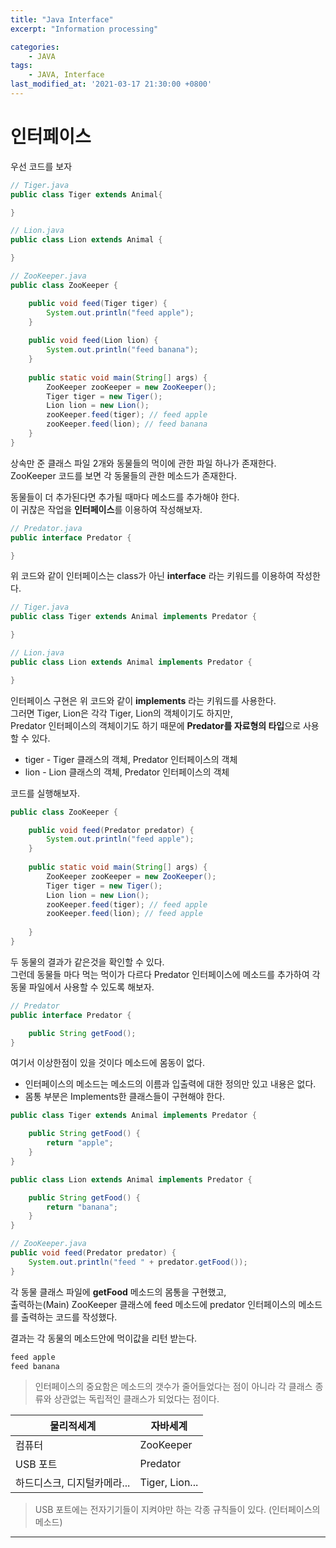 ```yaml
---
title: "Java Interface"
excerpt: "Information processing"

categories:
    - JAVA
tags:
    - JAVA, Interface
last_modified_at: '2021-03-17 21:30:00 +0800'
---
```


# 인터페이스

우선 코드를 보자

``` java
// Tiger.java
public class Tiger extends Animal{

}
```
``` java
// Lion.java
public class Lion extends Animal {

}
```
``` java
// ZooKeeper.java
public class ZooKeeper {

	public void feed(Tiger tiger) {
		System.out.println("feed apple");
	}
	
	public void feed(Lion lion) {
		System.out.println("feed banana");
	}
	
	public static void main(String[] args) {
		ZooKeeper zooKeeper = new ZooKeeper();
		Tiger tiger = new Tiger();
		Lion lion = new Lion();
		zooKeeper.feed(tiger); // feed apple
		zooKeeper.feed(lion); // feed banana
	}
}
```

상속만 준 클래스 파일 2개와 동물들의 먹이에 관한 파일 하나가 존재한다.<br>
ZooKeeper 코드를 보면 각 동물들의 관한 메소드가 존재한다.<br>

동물들이 더 추가된다면 추가될 때마다 메소드를 추가해야 한다.<br>
이 귀찮은 작업을 **인터페이스**를 이용하여 작성해보자.

``` java
// Predator.java
public interface Predator {

}
```
위 코드와 같이 인터페이스는 class가 아닌 **interface** 라는 키워드를 이용하여 작성한다.<br>

``` java
// Tiger.java
public class Tiger extends Animal implements Predator {

}
```

``` java
// Lion.java
public class Lion extends Animal implements Predator {

}
```
인터페이스 구현은 위 코드와 같이 **implements** 라는 키워드를 사용한다.<br>
그러면 Tiger, Lion은 각각 Tiger, Lion의 객체이기도 하지만,<br> 
Predator 인터페이스의 객체이기도 하기 때문에 **Predator를 자료형의 타입**으로 사용할 수 있다.<br>

* tiger - Tiger 클래스의 객체, Predator 인터페이스의 객체
* lion - Lion 클래스의 객체, Predator 인터페이스의 객체

코드를 실행해보자.
``` java
public class ZooKeeper {

	public void feed(Predator predator) {
		System.out.println("feed apple");
	}
	
	public static void main(String[] args) {
		ZooKeeper zooKeeper = new ZooKeeper();
		Tiger tiger = new Tiger();
		Lion lion = new Lion();
		zooKeeper.feed(tiger); // feed apple
		zooKeeper.feed(lion); // feed apple
		
	}
}
```

두 동물의 결과가 같은것을 확인할 수 있다.<br>
그런데 동물들 마다 먹는 먹이가 다르다 Predator 인터페이스에 메소드를 추가하여 각 동물 파일에서 사용할 수 있도록 해보자.<br>

``` java
// Predator
public interface Predator {

	public String getFood();
}
```
여기서 이상한점이 있을 것이다 메소드에 몸동이 없다.<br>

* 인터페이스의 메소드는 메소드의 이름과 입출력에 대한 정의만 있고 내용은 없다.
* 몸통 부분은 Implements한 클래스들이 구현해야 한다.<br>

``` java
public class Tiger extends Animal implements Predator {

	public String getFood() {
		return "apple";
	}
}
```
``` java
public class Lion extends Animal implements Predator {

	public String getFood() {
		return "banana";
	}
}
```
``` java
// ZooKeeper.java
public void feed(Predator predator) {
	System.out.println("feed " + predator.getFood());
}
```

각 동물 클래스 파일에 **getFood** 메소드의 몸통을 구현했고,<br>
출력하는(Main) ZooKeeper 클래스에 feed 메소드에 predator 인터페이스의 메소드를 출력하는 코드를 작성했다.

결과는 각 동물의 메소드안에 먹이값을 리턴 받는다.
``` java
feed apple
feed banana
```

> 인터페이스의 중요함은 메소드의 갯수가 줄어들었다는 점이 아니라 각 클래스 종류와 상관없는 독립적인 클래스가 되었다는 점이다.<br>



| 물리적세계                  | 자바세계       |
| --------------------------- | -------------- |
| 컴퓨터                      | ZooKeeper      |
| USB 포트                    | Predator       |
| 하드디스크, 디지털카메라... | Tiger, Lion... |
> USB 포트에는 전자기기들이 지켜야만 하는 각종 규칙들이 있다. (인터페이스의 메소드)
---